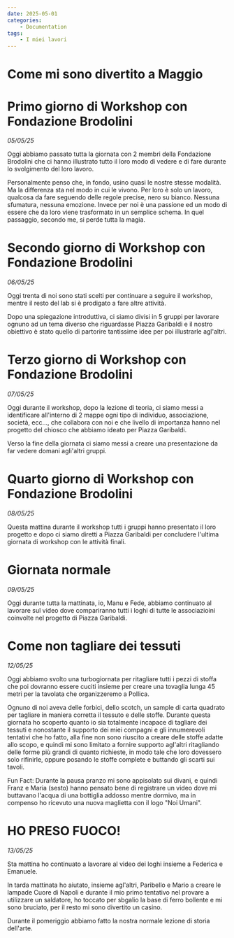 ```yaml
---
date: 2025-05-01
categories:
    - Documentation
tags:
    - I miei lavori
---
```


# Come mi sono divertito a Maggio

# Primo giorno di Workshop con Fondazione Brodolini
*05/05/25*

Oggi abbiamo passato tutta la giornata con 2 membri della Fondazione Brodolini che ci hanno illustrato tutto il loro modo di vedere e di fare durante lo svolgimento del loro lavoro.

Personalmente penso che, in fondo, usino quasi le nostre stesse modalità. Ma la differenza sta nel modo in cui le vivono. Per loro è solo un lavoro, qualcosa da fare seguendo delle regole precise, nero su bianco. Nessuna sfumatura, nessuna emozione.
Invece per noi è una passione ed un modo di essere che da loro viene trasformato in un semplice schema.
In quel passaggio, secondo me, si perde tutta la magia.


# Secondo giorno di Workshop con Fondazione Brodolini
*06/05/25*

Oggi trenta di noi sono stati scelti per continuare a seguire il workshop, mentre il resto del lab si è prodigato a fare altre attività.

Dopo una spiegazione introduttiva, ci siamo divisi in 5 gruppi per lavorare ognuno ad un tema diverso che riguardasse Piazza Garibaldi e il nostro obiettivo è stato quello di partorire tantissime idee per poi illustrarle agl'altri.

# Terzo giorno di Workshop con Fondazione Brodolini
*07/05/25*

Oggi durante il workshop, dopo la lezione di teoria, ci siamo messi a identificare all'interno di 2 mappe ogni tipo di individuo, associazione, società, ecc..., che collabora con noi e che livello di importanza hanno nel progetto del chiosco che abbiamo ideato per Piazza Garibaldi.

Verso la fine della giornata ci siamo messi a creare una presentazione da far vedere domani agli'altri gruppi.


# Quarto giorno di Workshop con Fondazione Brodolini
*08/05/25*

Questa mattina durante il workshop tutti i gruppi hanno presentato il loro progetto e dopo ci siamo diretti a Piazza Garibaldi per concludere l'ultima giornata di workshop con le attività finali.


# Giornata normale
*09/05/25*

Oggi durante tutta la mattinata, io, Manu e Fede, abbiamo continuato al lavorare sul video dove compariranno tutti i loghi di tutte le associazioini coinvolte nel progetto di Piazza Garibaldi.


# Come non tagliare dei tessuti
*12/05/25*

Oggi abbiamo svolto una turbogiornata per ritagliare tutti i pezzi di stoffa che poi dovranno essere cuciti insieme per creare una tovaglia lunga 45 metri per la tavolata che organizzeremo a Pollica.

Ognuno di noi aveva delle forbici, dello scotch, un sample di carta quadrato per tagliare in maniera corretta il tessuto e delle stoffe.
Durante questa giornata ho scoperto quanto io sia totalmente incapace di tagliare dei tessuti e nonostante il supporto dei miei compagni e gli innumerevoli tentativi che ho fatto, alla fine non sono riuscito a creare delle stoffe adatte allo scopo, e quindi mi sono limitato a fornire supporto agl'altri ritagliando delle forme più grandi di quanto richieste, in modo tale che loro dovessero solo rifinirle, oppure posando le stoffe complete e buttando gli scarti sui tavoli.

Fun Fact: Durante la pausa pranzo mi sono appisolato sui divani, e quindi Franz e Maria (sesto) hanno pensato bene di registrare un video dove mi buttavano l'acqua di una bottiglia addosso mentre dormivo, ma in compenso ho ricevuto una nuova maglietta con il logo "Noi Umani".


# HO PRESO FUOCO!
*13/05/25*

Sta mattina ho continuato a lavorare al video dei loghi insieme a Federica e Emanuele.

In tarda mattinata ho aiutato, insieme agl'altri, Paribello e Mario a creare le lampade Cuore di Napoli e durante il mio primo tentativo nel provare a utilizzare un saldatore, ho toccato per sbgalio la base di ferro bollente e mi sono bruciato, per il resto mi sono divertito un casino.

Durante il pomeriggio abbiamo fatto la nostra normale lezione di storia dell'arte.